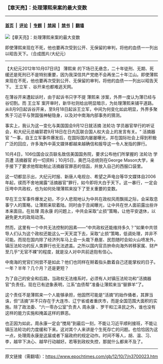 ### 【章天亮】：处理薄熙来案的最大变数

---

#### [首页](../../../..?n3700023) &nbsp;|&nbsp; [评论](../../../../../epoch-comment?n3700023) &nbsp;|&nbsp; [专题](../../../../../epoch-special?n3700023) &nbsp;|&nbsp; [禁闻](../../../../../epoch-news?n3700023) &nbsp;|&nbsp; [禁书](../../../../../books?n3700023) &nbsp;|&nbsp; [翻墙](https://github.com/gfw-breaker/nogfw/blob/master/README.md?n3700023)


<div><img alt="【章天亮】：处理薄熙来案的最大变数" class="attachment-djy_600_400 size-djy_600_400 wp-post-image" src="https://i.epochtimes.com/assets/uploads/2012/10/1210062113162039.jpg"/>
<div class="caption">
 <p>
  即使薄熙来现在不死，他也要再次受到公开、无保留的审判，将他的血债一一列出以昭告天下。（合成图片/大纪元）
 </p>
</div></div><hr/><div class="post_content" id="artbody" itemprop="articleBody">
 <!-- article content begin -->
 <p>
  【大纪元2012年10月07日讯】
  <ok href="https://www.epochtimes.com/gb/tag/%E8%96%84%E7%86%99%E6%9D%A5.html">
   薄熙来
  </ok>
  的下场已无悬念，二十年徒刑、无期、死缓还是死刑已不是特别重要，因为我深信共产党绝不会再坐二十年江山。即使薄熙来现在不死，他也要再次受到公开、无保留的审判，将他的血债一一列出以昭告天下。
  <ok href="https://www.epochtimes.com/gb/tag/%E7%8E%8B%E7%AB%8B%E5%86%9B.html">
   王立军
  </ok>
  、谷开来也都难逃天网。
 </p>
 <p>
  在薄谷开来遭起诉时，由于起诉书只字不提
  <ok href="https://www.epochtimes.com/gb/tag/%E8%96%84%E7%86%99%E6%9D%A5.html">
   薄熙来
  </ok>
  涉案，外界一度认为薄已经与谷切割。而
  <ok href="https://www.epochtimes.com/gb/tag/%E7%8E%8B%E7%AB%8B%E5%86%9B.html">
   王立军
  </ok>
  案开审时，新华社则给出明显暗示，为处理薄熙来铺平道路。从8月9日起诉谷开来，至9月18日起诉王立军，中间为何变化如此明显，外界多聚焦于习近平与贺国强神秘隐身，以及对中南海内部事务的猜测。
 </p>
 <p>
  事实上，我认为这一变化与美国国会9月12日就活摘
  <ok href="https://www.epochtimes.com/gb/tag/%E6%B3%95%E8%BD%AE%E5%8A%9F.html">
   法轮功
  </ok>
  学员器官举行的听证会，和大纪元总编郭君9月18日在日内瓦联合国人权大会上的发言有关。“
  <ok href="https://www.epochtimes.com/gb/tag/%E6%B4%BB%E6%91%98%E5%99%A8%E5%AE%98.html">
   活摘器官
  </ok>
  ”一事，自王立军事件爆发后，在国际国内屡屡曝光，并在国际社会上得到积极广泛的回应，许多海外中英文媒体都越来越确信和报导这一令人发指的罪行。
 </p>
 <p>
  10月4日，106位国会议员联名致信美国国务院，要求公布他们所掌握的
  <ok href="https://www.epochtimes.com/gb/tag/%E6%B3%95%E8%BD%AE%E5%8A%9F.html">
   法轮功
  </ok>
  学员遭
  <ok href="https://www.epochtimes.com/gb/tag/%E6%B4%BB%E6%91%98%E5%99%A8%E5%AE%98.html">
   活摘器官
  </ok>
  的一切资料；10月5日，奥巴马总统则在George Mason大学，亲手接下了要求他帮助制止活摘器官罪恶的信函，并放入自己的西服口袋里。
 </p>
 <p>
  这一切都显示出，大纪元时报、新唐人电视台、希望之声电台等华文媒体自2006年起，锲而不舍地揭露“活摘器官”罪行，如今即将大白于天下。这一暴行，一定会压垮中共政权，也为如何处理薄熙来投下了至关重要的变数。
 </p>
 <p>
  早在王立军事件爆发之初，不少人悲观地认为中共在政权风雨飘摇之际，会采取息事宁人的策略，让薄熙来软着陆。同时由于丑闻曝光，让中共在世人面前露出些许本来面目。在处理
  <ok href="https://www.epochtimes.com/gb/tag/%E5%91%A8%E6%B0%B8%E5%BA%B7.html">
   周永康
  </ok>
  的问题上，中共会采取“止损”策略，让他平安退休，以避免更大的政局动荡。
 </p>
 <p>
  然而，这里有一个中共无法控制的因素——“中共政权还能维持多久？”如果中共领导人们认为这个政权还能这么一天天混下去，采取“止损”策略，低调处理，并非不可能。而现在国内除了经济列车马上会一头栽下悬崖、民怨随时会如火山喷发外，镇压法轮功的反人类罪行也无法遮盖。之所以国内官员拚命向海外转移家属、财产至几乎“无官不裸”的程度，就是没人对中共前途抱有信心。
 </p>
 <p>
  中南海的党官们何尝不是如此？他们也同样在掰着指头数着自己还能掌权的日子。一年？半年？几个月？还是更短？
 </p>
 <p>
  为了自己的安全和后路，当政权无法维系时，必须有人对镇压法轮功和“活摘器官”负责任。现在已有迹象表明，江系“血债帮”准备让薄熙来当“替罪羊”了。
 </p>
 <p>
  这个责任不是薄熙来一个人能够承担，他固然可能是“活摘”的始作俑者，其罪当诛，但“活摘”并不只存在于大连市、辽宁省或者重庆市，而是全国范围大面积的实施。除了政法委、“六一零办公室”负责人
  <ok href="https://www.epochtimes.com/gb/tag/%E5%91%A8%E6%B0%B8%E5%BA%B7.html">
   周永康
  </ok>
  、罗干和江泽民之外，谁也没有这样的能力实施和掩盖这样的罪恶。
 </p>
 <p>
  也正因为如此，周永康一定会“搅局”到最后一刻，不能让习近平顺利接班，不能让镇压法轮功的力度缓和下来。这对其个人来讲是个生死存亡的问题。也恰恰因为这一点，处理周永康是这届或者下届政府的规定动作。时间不等人，胡、温、习、李，越早下决心、越早行动越好。若等到政权失控，那就什么都来不及了。
 </p>
 <!-- article content end -->
 <div id="below_article_ad">
 </div>
</div>


---

原文链接（需翻墙）：https://www.epochtimes.com/gb/12/10/7/n3700023.htm